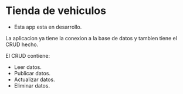 # Tienda de vehiculos

- Esta app esta en desarrollo.

La aplicacion ya tiene la conexion a la base de datos y tambien tiene el CRUD hecho.

El CRUD contiene:

- Leer datos.
- Publicar datos.
- Actualizar datos.
- Eliminar datos.
